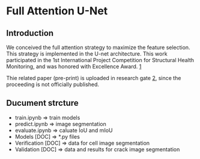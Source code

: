 # Full Attention U-Net

## Introduction

We conceived the full attention strategy to maximize the feature selection. This strategy is implemented in the U-net architecture. This work participated in the 1st International Project Competition for Structural Health Monitoring, and was honored with Excellence Award. [1]

Thie related paper (pre-print) is uploaded in research gate [2], since the proceeding is not officially published.

## Ducument strcture
 - train.ipynb  => train models
 - predict.ipynb => image segmentation
 - evaluate.ipynb => caluate IoU and mIoU
 - Models [DOC] => *.py files
 - Verification [DOC] => data for cell image segmentation 
 - Validation [DOC] => data and results for crack image segmentation
 
 
 [1]:http://www.schm.org.cn/#/IPC-SHM,2020
 [2]:https://www.researchgate.net/publication/348264775_Crack_Semantic_Segmentation_using_the_U-Net_with_Full_Attention_Strategy
